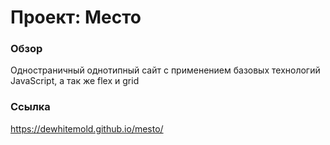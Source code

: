 # Проект: Место

### Обзор

Одностраничный однотипный сайт с применением базовых технологий JavaScript, а так же flex и grid

### Ссылка

https://dewhitemold.github.io/mesto/
